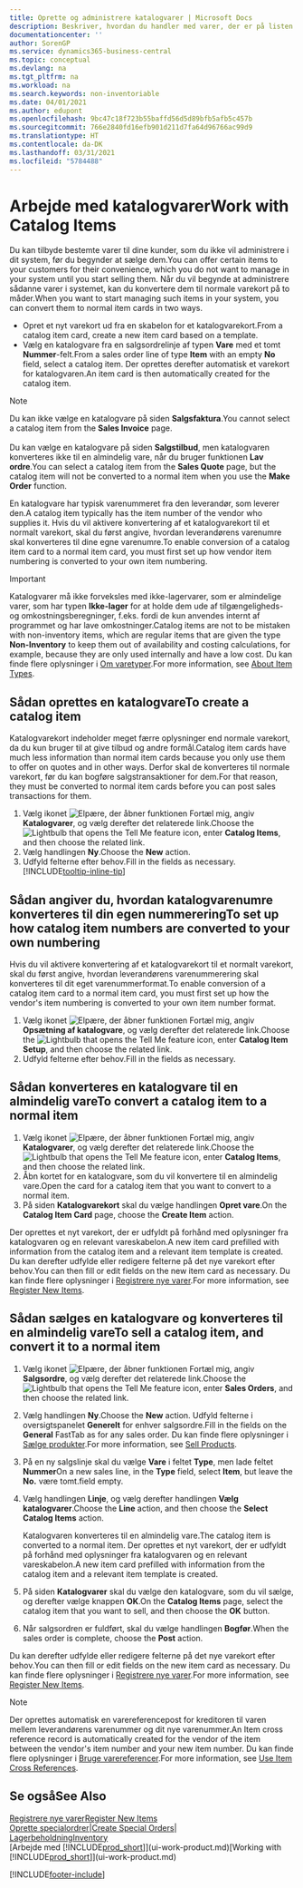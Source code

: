 ```yaml
---
title: Oprette og administrere katalogvarer | Microsoft Docs
description: Beskriver, hvordan du handler med varer, der er på listen over leverandørvarer, men ikke på din egen liste over varer.
documentationcenter: ''
author: SorenGP
ms.service: dynamics365-business-central
ms.topic: conceptual
ms.devlang: na
ms.tgt_pltfrm: na
ms.workload: na
ms.search.keywords: non-inventoriable
ms.date: 04/01/2021
ms.author: edupont
ms.openlocfilehash: 9bc47c18f723b55baffd56d5d89bfb5afb5c457b
ms.sourcegitcommit: 766e2840fd16efb901d211d7fa64d96766ac99d9
ms.translationtype: HT
ms.contentlocale: da-DK
ms.lasthandoff: 03/31/2021
ms.locfileid: "5784488"
---
```

# <a name="work-with-catalog-items"></a><span data-ttu-id="78be6-103">Arbejde med katalogvarer</span><span class="sxs-lookup"><span data-stu-id="78be6-103">Work with Catalog Items</span></span>
<span data-ttu-id="78be6-104">Du kan tilbyde bestemte varer til dine kunder, som du ikke vil administrere i dit system, før du begynder at sælge dem.</span><span class="sxs-lookup"><span data-stu-id="78be6-104">You can offer certain items to your customers for their convenience, which you do not want to manage in your system until you start selling them.</span></span> <span data-ttu-id="78be6-105">Når du vil begynde at administrere sådanne varer i systemet, kan du konvertere dem til normale varekort på to måder.</span><span class="sxs-lookup"><span data-stu-id="78be6-105">When you want to start managing such items in your system, you can convert them to normal item cards in two ways.</span></span>

* <span data-ttu-id="78be6-106">Opret et nyt varekort ud fra en skabelon for et katalogvarekort.</span><span class="sxs-lookup"><span data-stu-id="78be6-106">From a catalog item card, create a new item card based on a template.</span></span>
* <span data-ttu-id="78be6-107">Vælg en katalogvare fra en salgsordrelinje af typen **Vare** med et tomt **Nummer**-felt.</span><span class="sxs-lookup"><span data-stu-id="78be6-107">From a sales order line of type **Item** with an empty **No** field, select a catalog item.</span></span> <span data-ttu-id="78be6-108">Der oprettes derefter automatisk et varekort for katalogvaren.</span><span class="sxs-lookup"><span data-stu-id="78be6-108">An item card is then automatically created for the catalog item.</span></span>

> [!NOTE]  
> <span data-ttu-id="78be6-109">Du kan ikke vælge en katalogvare på siden **Salgsfaktura**.</span><span class="sxs-lookup"><span data-stu-id="78be6-109">You cannot select a catalog item from the **Sales Invoice** page.</span></span><br /><br />
> <span data-ttu-id="78be6-110">Du kan vælge en katalogvare på siden **Salgstilbud**, men katalogvaren konverteres ikke til en almindelig vare, når du bruger funktionen **Lav ordre**.</span><span class="sxs-lookup"><span data-stu-id="78be6-110">You can select a catalog item from the **Sales Quote** page, but the catalog item will not be converted to a normal item when you use the **Make Order** function.</span></span>

<span data-ttu-id="78be6-111">En katalogvare har typisk varenummeret fra den leverandør, som leverer den.</span><span class="sxs-lookup"><span data-stu-id="78be6-111">A catalog item typically has the item number of the vendor who supplies it.</span></span> <span data-ttu-id="78be6-112">Hvis du vil aktivere konvertering af et katalogvarekort til et normalt varekort, skal du først angive, hvordan leverandørens varenumre skal konverteres til dine egne varenumre.</span><span class="sxs-lookup"><span data-stu-id="78be6-112">To enable conversion of a catalog item card to a normal item card, you must first set up how vendor item numbering is converted to your own item numbering.</span></span>   

> [!Important]
> <span data-ttu-id="78be6-113">Katalogvarer må ikke forveksles med ikke-lagervarer, som er almindelige varer, som har typen **Ikke-lager** for at holde dem ude af tilgængeligheds- og omkostningsberegninger, f.eks. fordi de kun anvendes internt af programmet og har lave omkostninger.</span><span class="sxs-lookup"><span data-stu-id="78be6-113">Catalog items are not to be mistaken with non-inventory items, which are regular items that are given the type **Non-Inventory** to keep them out of availability and costing calculations, for example, because they are only used internally and have a low cost.</span></span> <span data-ttu-id="78be6-114">Du kan finde flere oplysninger i [Om varetyper](inventory-about-item-types.md).</span><span class="sxs-lookup"><span data-stu-id="78be6-114">For more information, see [About Item Types](inventory-about-item-types.md).</span></span>

## <a name="to-create-a-catalog-item"></a><span data-ttu-id="78be6-115">Sådan oprettes en katalogvare</span><span class="sxs-lookup"><span data-stu-id="78be6-115">To create a catalog item</span></span>
<span data-ttu-id="78be6-116">Katalogvarekort indeholder meget færre oplysninger end normale varekort, da du kun bruger til at give tilbud og andre formål.</span><span class="sxs-lookup"><span data-stu-id="78be6-116">Catalog item cards have much less information than normal item cards because you only use them to offer on quotes and in other ways.</span></span> <span data-ttu-id="78be6-117">Derfor skal de konverteres til normale varekort, før du kan bogføre salgstransaktioner for dem.</span><span class="sxs-lookup"><span data-stu-id="78be6-117">For that reason, they must be converted to normal item cards before you can post sales transactions for them.</span></span>

1. <span data-ttu-id="78be6-118">Vælg ikonet ![Elpære, der åbner funktionen Fortæl mig](media/ui-search/search_small.png "Fortæl mig, hvad du vil foretage dig"), angiv **Katalogvarer**, og vælg derefter det relaterede link.</span><span class="sxs-lookup"><span data-stu-id="78be6-118">Choose the ![Lightbulb that opens the Tell Me feature](media/ui-search/search_small.png "Tell me what you want to do") icon, enter **Catalog Items**, and then choose the related link.</span></span>
2. <span data-ttu-id="78be6-119">Vælg handlingen **Ny**.</span><span class="sxs-lookup"><span data-stu-id="78be6-119">Choose the **New** action.</span></span>
3. <span data-ttu-id="78be6-120">Udfyld felterne efter behov.</span><span class="sxs-lookup"><span data-stu-id="78be6-120">Fill in the fields as necessary.</span></span> [!INCLUDE[tooltip-inline-tip](includes/tooltip-inline-tip_md.md)]

## <a name="to-set-up-how-catalog-item-numbers-are-converted-to-your-own-numbering"></a><span data-ttu-id="78be6-121">Sådan angiver du, hvordan katalogvarenumre konverteres til din egen nummerering</span><span class="sxs-lookup"><span data-stu-id="78be6-121">To set up how catalog item numbers are converted to your own numbering</span></span>
<span data-ttu-id="78be6-122">Hvis du vil aktivere konvertering af et katalogvarekort til et normalt varekort, skal du først angive, hvordan leverandørens varenummerering skal konverteres til dit eget varenummerformat.</span><span class="sxs-lookup"><span data-stu-id="78be6-122">To enable conversion of a catalog item card to a normal item card, you must first set up how the vendor's item numbering is converted to your own item number format.</span></span>

1. <span data-ttu-id="78be6-123">Vælg ikonet ![Elpære, der åbner funktionen Fortæl mig](media/ui-search/search_small.png "Fortæl mig, hvad du vil foretage dig"), angiv **Opsætning af katalogvare**, og vælg derefter det relaterede link.</span><span class="sxs-lookup"><span data-stu-id="78be6-123">Choose the ![Lightbulb that opens the Tell Me feature](media/ui-search/search_small.png "Tell me what you want to do") icon, enter **Catalog Item Setup**, and then choose the related link.</span></span>
2. <span data-ttu-id="78be6-124">Udfyld felterne efter behov.</span><span class="sxs-lookup"><span data-stu-id="78be6-124">Fill in the fields as necessary.</span></span>

## <a name="to-convert-a-catalog-item-to-a-normal-item"></a><span data-ttu-id="78be6-125">Sådan konverteres en katalogvare til en almindelig vare</span><span class="sxs-lookup"><span data-stu-id="78be6-125">To convert a catalog item to a normal item</span></span>
1. <span data-ttu-id="78be6-126">Vælg ikonet ![Elpære, der åbner funktionen Fortæl mig](media/ui-search/search_small.png "Fortæl mig, hvad du vil foretage dig"), angiv **Katalogvarer**, og vælg derefter det relaterede link.</span><span class="sxs-lookup"><span data-stu-id="78be6-126">Choose the ![Lightbulb that opens the Tell Me feature](media/ui-search/search_small.png "Tell me what you want to do") icon, enter **Catalog Items**, and then choose the related link.</span></span>
2. <span data-ttu-id="78be6-127">Åbn kortet for en katalogvare, som du vil konvertere til en almindelig vare.</span><span class="sxs-lookup"><span data-stu-id="78be6-127">Open the card for a catalog item that you want to convert to a normal item.</span></span>
3. <span data-ttu-id="78be6-128">På siden **Katalogvarekort** skal du vælge handlingen **Opret vare**.</span><span class="sxs-lookup"><span data-stu-id="78be6-128">On the **Catalog Item Card** page, choose the **Create Item** action.</span></span>

<span data-ttu-id="78be6-129">Der oprettes et nyt varekort, der er udfyldt på forhånd med oplysninger fra katalogvaren og en relevant vareskabelon.</span><span class="sxs-lookup"><span data-stu-id="78be6-129">A new item card prefilled with information from the catalog item and a relevant item template is created.</span></span> <span data-ttu-id="78be6-130">Du kan derefter udfylde eller redigere felterne på det nye varekort efter behov.</span><span class="sxs-lookup"><span data-stu-id="78be6-130">You can then fill or edit fields on the new item card as necessary.</span></span> <span data-ttu-id="78be6-131">Du kan finde flere oplysninger i [Registrere nye varer](inventory-how-register-new-items.md).</span><span class="sxs-lookup"><span data-stu-id="78be6-131">For more information, see [Register New Items](inventory-how-register-new-items.md).</span></span>

## <a name="to-sell-a-catalog-item-and-convert-it-to-a-normal-item"></a><span data-ttu-id="78be6-132">Sådan sælges en katalogvare og konverteres til en almindelig vare</span><span class="sxs-lookup"><span data-stu-id="78be6-132">To sell a catalog item, and convert it to a normal item</span></span>
1. <span data-ttu-id="78be6-133">Vælg ikonet ![Elpære, der åbner funktionen Fortæl mig](media/ui-search/search_small.png "Fortæl mig, hvad du vil foretage dig"), angiv **Salgsordre**, og vælg derefter det relaterede link.</span><span class="sxs-lookup"><span data-stu-id="78be6-133">Choose the ![Lightbulb that opens the Tell Me feature](media/ui-search/search_small.png "Tell me what you want to do") icon, enter **Sales Orders**, and then choose the related link.</span></span>
2. <span data-ttu-id="78be6-134">Vælg handlingen **Ny**.</span><span class="sxs-lookup"><span data-stu-id="78be6-134">Choose the **New** action.</span></span> <span data-ttu-id="78be6-135">Udfyld felterne i oversigtspanelet **Generelt** for enhver salgsordre.</span><span class="sxs-lookup"><span data-stu-id="78be6-135">Fill in the fields on the **General** FastTab as for any sales order.</span></span> <span data-ttu-id="78be6-136">Du kan finde flere oplysninger i [Sælge produkter](sales-how-sell-products.md).</span><span class="sxs-lookup"><span data-stu-id="78be6-136">For more information, see [Sell Products](sales-how-sell-products.md).</span></span>
3. <span data-ttu-id="78be6-137">På en ny salgslinje skal du vælge **Vare** i feltet **Type**, men lade feltet **Nummer**</span><span class="sxs-lookup"><span data-stu-id="78be6-137">On a new sales line, in the **Type** field, select **Item**, but leave the **No.**</span></span> <span data-ttu-id="78be6-138">være tomt.</span><span class="sxs-lookup"><span data-stu-id="78be6-138">field empty.</span></span>
4. <span data-ttu-id="78be6-139">Vælg handlingen **Linje**, og vælg derefter handlingen **Vælg katalogvarer**.</span><span class="sxs-lookup"><span data-stu-id="78be6-139">Choose the **Line** action, and then choose the **Select Catalog Items** action.</span></span>

    <span data-ttu-id="78be6-140">Katalogvaren konverteres til en almindelig vare.</span><span class="sxs-lookup"><span data-stu-id="78be6-140">The catalog item is converted to a normal item.</span></span> <span data-ttu-id="78be6-141">Der oprettes et nyt varekort, der er udfyldt på forhånd med oplysninger fra katalogvaren og en relevant vareskabelon.</span><span class="sxs-lookup"><span data-stu-id="78be6-141">A new item card prefilled with information from the catalog item and a relevant item template is created.</span></span>
5. <span data-ttu-id="78be6-142">På siden **Katalogvarer** skal du vælge den katalogvare, som du vil sælge, og derefter vælge knappen **OK**.</span><span class="sxs-lookup"><span data-stu-id="78be6-142">On the **Catalog Items** page, select the catalog item that you want to sell, and then choose the **OK** button.</span></span>
6. <span data-ttu-id="78be6-143">Når salgsordren er fuldført, skal du vælge handlingen **Bogfør**.</span><span class="sxs-lookup"><span data-stu-id="78be6-143">When the sales order is complete, choose the **Post** action.</span></span>

<span data-ttu-id="78be6-144">Du kan derefter udfylde eller redigere felterne på det nye varekort efter behov.</span><span class="sxs-lookup"><span data-stu-id="78be6-144">You can then fill or edit fields on the new item card as necessary.</span></span> <span data-ttu-id="78be6-145">Du kan finde flere oplysninger i [Registrere nye varer](inventory-how-register-new-items.md).</span><span class="sxs-lookup"><span data-stu-id="78be6-145">For more information, see [Register New Items](inventory-how-register-new-items.md).</span></span>

> [!NOTE]  
>   <span data-ttu-id="78be6-146">Der oprettes automatisk en varereferencepost for kreditoren til varen mellem leverandørens varenummer og dit nye varenummer.</span><span class="sxs-lookup"><span data-stu-id="78be6-146">An Item cross reference record is automatically created for the vendor of the item between the vendor's item number and your new item number.</span></span> <span data-ttu-id="78be6-147">Du kan finde flere oplysninger i [Bruge varereferencer](inventory-how-use-item-cross-refs.md).</span><span class="sxs-lookup"><span data-stu-id="78be6-147">For more information, see [Use Item Cross References](inventory-how-use-item-cross-refs.md).</span></span>

## <a name="see-also"></a><span data-ttu-id="78be6-148">Se også</span><span class="sxs-lookup"><span data-stu-id="78be6-148">See Also</span></span>
[<span data-ttu-id="78be6-149">Registrere nye varer</span><span class="sxs-lookup"><span data-stu-id="78be6-149">Register New Items</span></span>](inventory-how-register-new-items.md)  
<span data-ttu-id="78be6-150">[Oprette specialordrer](sales-how-to-create-special-orders.md)|</span><span class="sxs-lookup"><span data-stu-id="78be6-150">[Create Special Orders](sales-how-to-create-special-orders.md)|</span></span>  
[<span data-ttu-id="78be6-151">Lagerbeholdning</span><span class="sxs-lookup"><span data-stu-id="78be6-151">Inventory</span></span>](inventory-manage-inventory.md)  
<span data-ttu-id="78be6-152">[Arbejde med [!INCLUDE[prod_short](includes/prod_short.md)]](ui-work-product.md)</span><span class="sxs-lookup"><span data-stu-id="78be6-152">[Working with [!INCLUDE[prod_short](includes/prod_short.md)]](ui-work-product.md)</span></span>


[!INCLUDE[footer-include](includes/footer-banner.md)]